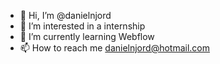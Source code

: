 - 👋 Hi, I’m @danielnjord
- 👀 I’m interested in a internship
- 🌱 I’m currently learning Webflow
- 📫 How to reach me danielnjord@hotmail.com

<!---
danielnjord/danielnjord is a ✨ special ✨ repository because its `README.md` (this file) appears on your GitHub profile.
You can click the Preview link to take a look at your changes.
--->
